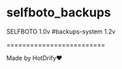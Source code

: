 # selfboto_backups
SELFBOTO 1.0v
#backups-system 1.2v

=========================

Made by HotDrify❤️
